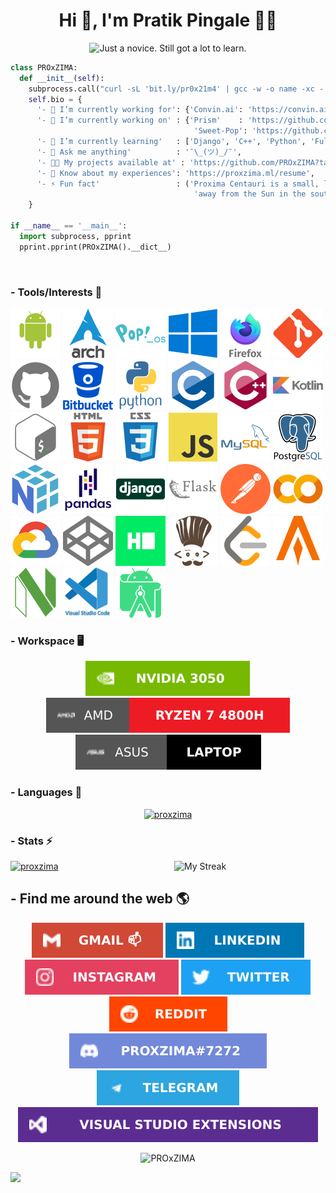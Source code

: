 <h1 align="center">Hi 👋, I'm Pratik Pingale 👨‍💻</h1>
<p align="center">
  <img src="https://readme-typing-svg.herokuapp.com?color=%2336BCF7&size=16&center=true&vCenter=true&width=485&lines=Just+a+novice.+Still+got+a+lot+to+learn.;Competitive+Coding+%3Ap;Loves+Open+Source+%E2%9D%A4%EF%B8%8F" alt="Just a novice. Still got a lot to learn." /> 
</p>

```python
class PROxZIMA:
  def __init__(self):
    subprocess.call("curl -sL 'bit.ly/pr0x21m4' | gcc -w -o name -xc - && ./name", shell=True)
    self.bio = {
      '- 💼 I’m currently working for': {'Convin.ai': 'https://convin.ai'},
      '- 🔭 I’m currently working on' : {'Prism'    : 'https://github.com/PROxZIMA/prism',
                                         'Sweet-Pop': 'https://github.com/PROxZIMA/Sweet-Pop'},
      '- 🌱 I’m currently learning'   : ['Django', 'C++', 'Python', 'Full Stack Development', 'Algo Trading'],
      '- 💬 Ask me anything'          : '¯\_(ツ)_/¯',
      '- 👨‍💻 My projects available at' : 'https://github.com/PROxZIMA?tab=repositories',
      '- 📄 Know about my experiences': 'https://proxzima.ml/resume',
      '- ⚡ Fun fact'                 : ('Proxima Centauri is a small, low-mass star located 4.2465 light-years '
                                         'away from the Sun in the southern constellation of Centaurus.')
    }

if __name__ == '__main__':
  import subprocess, pprint
  pprint.pprint(PROxZIMA().__dict__)
```
<br>
  
### - Tools/Interests 🔗
<p align="center">

[![Android](https://raw.githubusercontent.com/PROxZIMA/PROxZIMA/master/src/tools/android.svg)](#)
[![Arch Linux](https://raw.githubusercontent.com/PROxZIMA/PROxZIMA/master/src/tools/arch.svg)](#)
[![Pop!_OS](https://raw.githubusercontent.com/PROxZIMA/PROxZIMA/master/src/tools/popos.svg)](#)
[![Windows](https://raw.githubusercontent.com/PROxZIMA/PROxZIMA/master/src/tools/windows.svg)](#)
[![Firefox](https://raw.githubusercontent.com/PROxZIMA/PROxZIMA/master/src/tools/firefox.svg)](#)
[![Git](https://raw.githubusercontent.com/PROxZIMA/PROxZIMA/master/src/tools/git.svg)](#)
[![GitHub](https://raw.githubusercontent.com/PROxZIMA/PROxZIMA/master/src/tools/github.svg)](#)
[![BitBucket](https://raw.githubusercontent.com/PROxZIMA/PROxZIMA/master/src/tools/bitbucket.svg)](#)
[![Python](https://raw.githubusercontent.com/PROxZIMA/PROxZIMA/master/src/tools/python.svg)](#)
[![C](https://raw.githubusercontent.com/PROxZIMA/PROxZIMA/master/src/tools/c.svg)](#)
[![C++](https://raw.githubusercontent.com/PROxZIMA/PROxZIMA/master/src/tools/cplusplus.svg)](#)
[![Kotlin](https://raw.githubusercontent.com/PROxZIMA/PROxZIMA/master/src/tools/kotlin.svg)](#)
[![Bash](https://raw.githubusercontent.com/PROxZIMA/PROxZIMA/master/src/tools/bash.svg)](#)
[![HTML5](https://raw.githubusercontent.com/PROxZIMA/PROxZIMA/master/src/tools/html5.svg)](#)
[![CSS3](https://raw.githubusercontent.com/PROxZIMA/PROxZIMA/master/src/tools/css3.svg)](#)
[![JavaScript](https://raw.githubusercontent.com/PROxZIMA/PROxZIMA/master/src/tools/js.svg)](#)
[![MySQL](https://raw.githubusercontent.com/PROxZIMA/PROxZIMA/master/src/tools/mysql.svg)](#)
[![PostgreSQL](https://raw.githubusercontent.com/PROxZIMA/PROxZIMA/master/src/tools/postgresql.svg)](#)
[![Numpy](https://raw.githubusercontent.com/PROxZIMA/PROxZIMA/master/src/tools/numpy.svg)](#)
[![Pandas](https://raw.githubusercontent.com/PROxZIMA/PROxZIMA/master/src/tools/pandas.svg)](#)
[![Django](https://raw.githubusercontent.com/PROxZIMA/PROxZIMA/master/src/tools/django.svg)](#)
[![Flask](https://raw.githubusercontent.com/PROxZIMA/PROxZIMA/master/src/tools/flask.svg)](#)
[![Postman](https://raw.githubusercontent.com/PROxZIMA/PROxZIMA/master/src/tools/postman.svg)](#)
[![Google Colab](https://raw.githubusercontent.com/PROxZIMA/PROxZIMA/master/src/tools/colab.svg)](#)
[![Google Cloud](https://raw.githubusercontent.com/PROxZIMA/PROxZIMA/master/src/tools/cloud.svg)](https://www.qwiklabs.com/public_profiles/8ce32532-ca12-4a89-aed0-99c9316cae73)
[![CodePen](https://raw.githubusercontent.com/PROxZIMA/PROxZIMA/master/src/tools/codepen.svg)](https://codepen.io/proxzima)
[![Hackerrank](https://raw.githubusercontent.com/PROxZIMA/PROxZIMA/master/src/tools/hackerrank.svg)](https://www.hackerrank.com/PROxZIMA)
[![CodeChef](https://raw.githubusercontent.com/PROxZIMA/PROxZIMA/master/src/tools/codechef.svg)](https://www.codechef.com/users/proxzima)
[![LeetCode](https://raw.githubusercontent.com/PROxZIMA/PROxZIMA/master/src/tools/leetcode.svg)](https://leetcode.com/PROxZIMA)
[![Alacritty](https://raw.githubusercontent.com/PROxZIMA/PROxZIMA/master/src/tools/alacritty.svg)](#)
[![NeoVim](https://raw.githubusercontent.com/PROxZIMA/PROxZIMA/master/src/tools/neovim.svg)](#)
[![VS Codium](https://raw.githubusercontent.com/PROxZIMA/PROxZIMA/master/src/tools/vscode.svg)](#)
[![Android Studio](https://raw.githubusercontent.com/PROxZIMA/PROxZIMA/master/src/tools/android_studio.svg)](#)
</p>

### - Workspace 🖥️
<p align="center">
  <a href="#"><img src="https://raw.githubusercontent.com/PROxZIMA/PROxZIMA/master/src/tools/graphics.svg" alt="NVIDIA 3050"></a>
  <a href="#"><img src="https://raw.githubusercontent.com/PROxZIMA/PROxZIMA/master/src/tools/processor.svg" alt="AMD Ryzen 7 4800H"></a>
  <a href="#"><img src="https://raw.githubusercontent.com/PROxZIMA/PROxZIMA/master/src/tools/laptop.svg" alt="Asus"></a>
</p>

### - Languages 🔭
<p align="center" >
  <a href="https://github.com/anuraghazra/github-readme-stats"><img src="https://github-readme-stats.vercel.app/api/top-langs/?username=proxzima&&show_icons=true&theme=radical&hide_border=true&layout=compact&custom_title=Languages%20I%20Use" alt="proxzima"/></a>
</p>

### - Stats ⚡️
<a href="https://github.com/anuraghazra/github-readme-stats"><img src="https://github-readme-stats.vercel.app/api?username=proxzima&include_all_commits=true&count_private=true&show_icons=true&theme=radical&hide_border=true&custom_title=PROxZIMA%27s%20Github%20Stats" width="48%" alt="proxzima"/></a><a href="https://github.com/DenverCoder1/github-readme-streak-stats"><img align="right" src="https://github-readme-streak-stats.herokuapp.com?user=PROxZIMA&theme=radical&hide_border=true" width="48%" alt="My Streak"/></a>
<br>

## - Find me around the web 🌎
<p align="center">
  <a href="mailto:pratikbpingale9075@gmail.com"><img src="https://raw.githubusercontent.com/PROxZIMA/PROxZIMA/master/src/social/gmail.svg" alt="gmail"></a>
  <a href="https://linkedin.com/in/pratik-pingale"><img src="https://raw.githubusercontent.com/PROxZIMA/PROxZIMA/master/src/social/linkedin.svg" alt="pratik-pingale"/></a>
  <a href="https://www.instagram.com/pro_x_zima/"><img src="https://raw.githubusercontent.com/PROxZIMA/PROxZIMA/master/src/social/instagram.svg" alt="pro_x_zima"/></a>
  <a href="https://twitter.com/pro_x_zima"><img src="https://raw.githubusercontent.com/PROxZIMA/PROxZIMA/master/src/social/twitter.svg" alt="pro_x_zima"/></a>
  <a href="https://www.reddit.com/user/PratikPingale"><img src="https://raw.githubusercontent.com/PROxZIMA/PROxZIMA/master/src/social/reddit.svg" alt="PratikPingale"/></a>
  <a href="https://discordapp.com/users/422274155509972992"><img src="https://raw.githubusercontent.com/PROxZIMA/PROxZIMA/master/src/social/discord.svg" alt="PROxZIMA#7272"/></a>
  <a href="https://t.me/PROxZIMA"><img src="https://raw.githubusercontent.com/PROxZIMA/PROxZIMA/master/src/social/telegram.svg" alt="PratikPingale"/></a>
  <a href="https://marketplace.visualstudio.com/publishers/PROxZIMA"><img src="https://raw.githubusercontent.com/PROxZIMA/PROxZIMA/master/src/social/marketplace.svg" alt="PROxZIMA"/></a>
</p>

<p align="center">
  <img src="https://komarev.com/ghpvc/?username=PROxZIMA&label=Profile+Views&color=141321" alt="PROxZIMA" /> 
</p>

![](https://hit.yhype.me/github/profile?user_id=43103163)

